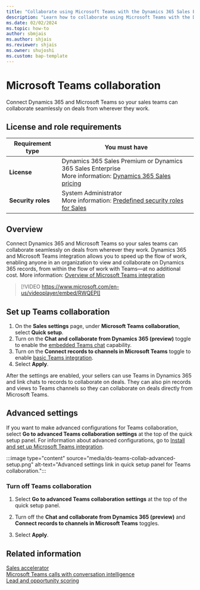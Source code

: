 ```yaml
---
title: "Collaborate using Microsoft Teams with the Dynamics 365 Sales Enterprise license | MicrosoftDocs"
description: "Learn how to collaborate using Microsoft Teams with the Dynamics 365 Sales Enterprise license."
ms.date: 02/02/2024
ms.topic: how-to
author: sbmjais
ms.author: shjais
ms.reviewer: shjais 
ms.owner: shujoshi
ms.custom: bap-template
---
```


# Microsoft Teams collaboration

Connect Dynamics 365 and Microsoft Teams so your sales teams can collaborate seamlessly on deals from wherever they work.

## License and role requirements
| Requirement type | You must have |
|-----------------------|---------|
| **License** | Dynamics 365 Sales Premium or Dynamics 365 Sales Enterprise <br>More information: [Dynamics 365 Sales pricing](https://dynamics.microsoft.com/sales/pricing/) |
| **Security roles** | System Administrator <br>  More information: [Predefined security roles for Sales](security-roles-for-sales.md)|

## Overview

Connect Dynamics 365 and Microsoft Teams so your sales teams can collaborate seamlessly on deals from wherever they work. Dynamics 365 and Microsoft Teams integration allows you to speed up the flow of work, enabling anyone in an organization to view and collaborate on Dynamics 365 records, from within the flow of work with Teams—at no additional cost. More information: [Overview of Microsoft Teams integration](../teams-integration/teams-integration.md)

> [!VIDEO https://www.microsoft.com/en-us/videoplayer/embed/RWQEPI]

## Set up Teams collaboration

1. On the **Sales settings** page, under **Microsoft Teams collaboration**, select **Quick setup**.  
1. Turn on the **Chat and collaborate from Dynamics 365 (preview)** toggle to enable the [embedded Teams chat](../teams-integration/using-teams-chat-in-dynamics.md) capability.  
1. Turn on the **Connect records to channels in Microsoft Teams** toggle to enable [basic Teams integration](../teams-integration/teams-collaboration.md).  
1. Select **Apply**.

After the settings are enabled, your sellers can use Teams in Dynamics 365 and link chats to records to collaborate on deals. They can also pin records and views to Teams channels so they can collaborate on deals directly from Microsoft Teams.

## Advanced settings

If you want to make advanced configurations for Teams collaboration, select **Go to advanced Teams collaboration settings** at the top of the quick setup panel. For information about advanced configurations, go to [Install and set up Microsoft Teams integration](../teams-integration/teams-install-app.md).

:::image type="content" source="media/ds-teams-collab-advanced-setup.png" alt-text="Advanced settings link in quick setup panel for Teams collaboration.":::

### Turn off Teams collaboration

1. Select **Go to advanced Teams collaboration settings** at the top of the quick setup panel.

2. Turn off the **Chat and collaborate from Dynamics 365 (preview)** and **Connect records to channels in Microsoft Teams** toggles.

3. Select **Apply**.

## Related information

[Sales accelerator](digital-selling-sales-accelerator.md)   
[Microsoft Teams calls with conversation intelligence](digital-selling-microsoft-teams-calls.md)     
[Lead and opportunity scoring](digital-selling-scoring.md)    

